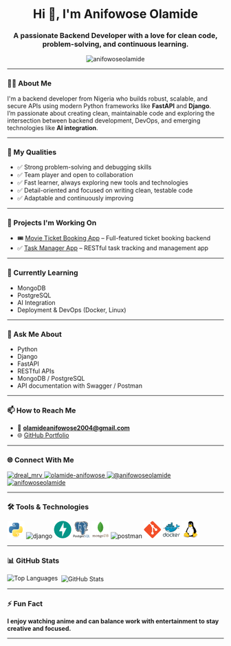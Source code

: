 <h1 align="center">Hi 👋, I'm Anifowose Olamide</h1>
<h3 align="center">A passionate Backend Developer with a love for clean code, problem-solving, and continuous learning.</h3>

<p align="center">
  <img src="https://komarev.com/ghpvc/?username=anifowoseolamide&label=Profile%20views&color=0e75b6&style=flat" alt="anifowoseolamide" />
</p>

---

### 👨‍💻 About Me

I'm a backend developer from Nigeria who builds robust, scalable, and secure APIs using modern Python frameworks like **FastAPI** and **Django**.  
I’m passionate about creating clean, maintainable code and exploring the intersection between backend development, DevOps, and emerging technologies like **AI integration**.

---

### 🧠 My Qualities

- ✅ Strong problem-solving and debugging skills  
- ✅ Team player and open to collaboration  
- ✅ Fast learner, always exploring new tools and technologies  
- ✅ Detail-oriented and focused on writing clean, testable code  
- ✅ Adaptable and continuously improving

---

### 🔭 Projects I'm Working On

- 🎟️ [Movie Ticket Booking App](https://github.com/Anifowoseolamide/ticketbookingapp) – Full-featured ticket booking backend
- ✅ [Task Manager App](https://github.com/Anifowoseolamide/TaskManager) – RESTful task tracking and management app

---

### 🌱 Currently Learning

- MongoDB  
- PostgreSQL  
- AI Integration  
- Deployment & DevOps (Docker, Linux)

---

### 💬 Ask Me About

- Python  
- Django  
- FastAPI  
- RESTful APIs  
- MongoDB / PostgreSQL  
- API documentation with Swagger / Postman

---

### 📫 How to Reach Me

- 📧 **olamideanifowose2004@gmail.com**
- 🌐 [GitHub Portfolio](https://github.com/anifowoseolamide)

---

### 🌐 Connect With Me

<p align="left">
  <a href="https://twitter.com/dreal_mrv" target="_blank">
    <img src="https://raw.githubusercontent.com/rahuldkjain/github-profile-readme-generator/master/src/images/icons/Social/twitter.svg" alt="dreal_mrv" height="30" width="40" />
  </a>
  <a href="https://linkedin.com/in/olamide-anifowose" target="_blank">
    <img src="https://raw.githubusercontent.com/rahuldkjain/github-profile-readme-generator/master/src/images/icons/Social/linked-in-alt.svg" alt="olamide-anifowose" height="30" width="40" />
  </a>
  <a href="https://medium.com/@anifowoseolamide" target="_blank">
    <img src="https://raw.githubusercontent.com/rahuldkjain/github-profile-readme-generator/master/src/images/icons/Social/medium.svg" alt="@anifowoseolamide" height="30" width="40" />
  </a>
  <a href="https://www.leetcode.com/anifowoseolamide" target="_blank">
    <img src="https://raw.githubusercontent.com/rahuldkjain/github-profile-readme-generator/master/src/images/icons/Social/leet-code.svg" alt="anifowoseolamide" height="30" width="40" />
  </a>
</p>

---

### 🛠️ Tools & Technologies

<p align="left">
  <img src="https://raw.githubusercontent.com/devicons/devicon/master/icons/python/python-original.svg" alt="python" width="40" height="40"/>
  <img src="https://cdn.worldvectorlogo.com/logos/django.svg" alt="django" width="40" height="40"/>
  <img src="https://raw.githubusercontent.com/devicons/devicon/master/icons/fastapi/fastapi-original.svg" alt="fastapi" width="40" height="40"/>
  <img src="https://raw.githubusercontent.com/devicons/devicon/master/icons/postgresql/postgresql-original-wordmark.svg" alt="postgresql" width="40" height="40"/>
  <img src="https://raw.githubusercontent.com/devicons/devicon/master/icons/mongodb/mongodb-original-wordmark.svg" alt="mongodb" width="40" height="40"/>
  <img src="https://www.vectorlogo.zone/logos/getpostman/getpostman-icon.svg" alt="postman" width="40" height="40"/>
  <img src="https://raw.githubusercontent.com/devicons/devicon/master/icons/git/git-original.svg" alt="git" width="40" height="40"/>
  <img src="https://raw.githubusercontent.com/devicons/devicon/master/icons/docker/docker-original-wordmark.svg" alt="docker" width="40" height="40"/>
  <img src="https://raw.githubusercontent.com/devicons/devicon/master/icons/linux/linux-original.svg" alt="linux" width="40" height="40"/>
</p>

---

### 📊 GitHub Stats

<p>
  <img align="left" src="https://github-readme-stats.vercel.app/api/top-langs?username=anifowoseolamide&show_icons=true&locale=en&layout=compact" alt="Top Languages" />
</p>

<p>&nbsp;
  <img align="center" src="https://github-readme-stats.vercel.app/api?username=anifowoseolamide&show_icons=true&locale=en" alt="GitHub Stats" />
</p>

---

### ⚡ Fun Fact

**I enjoy watching anime and can balance work with entertainment to stay creative and focused.**

---

